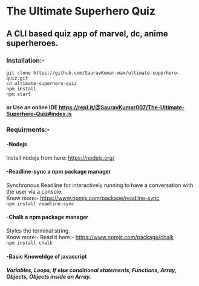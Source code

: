 # The Ultimate Superhero Quiz
## A CLI based quiz app of marvel, dc, anime superheroes.

### Installation:- 
```
git clone https://github.com/SauravKumar-max/ultimate-superhero-quiz.git
cd ultimate-superhero-quiz
npm install
npm start
```
#### or Use an online IDE https://repl.it/@SauravKumar007/The-Ultimate-Superhero-Quiz#index.js

### Requirments:-
#### -Nodejs
Install nodejs from here: https://nodejs.org/
#### -Readline-sync a npm package manager  
Synchronous Readline for interactively running to have a conversation with the user via a console.  
Know more:- https://www.npmjs.com/package/readline-sync  
``` npm install readline-sync ```
#### -Chalk a npm package manager  
Styles the terminal string.  
Know more:- Read it here:- https://www.npmjs.com/package/chalk  
``` npm install chalk ```
#### -Basic Knoweldge of javascript 
##### Variables, Loops, If else conditional statements, Functions, Array, Objects, Objects inside an Array.





